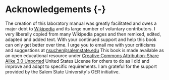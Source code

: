# Acknowledgements {-}

The creation of this laboratory manual was greatly facilitated and owes a major debt to [Wikipedia](https://www.wikipedia.org) and its large number of voluntary contributors. I very liberally copied from many Wikipedia pages and then remixed, edited, adapted and added text. With your continued support and help this book can only get better over time. I urge you to email me with your criticisms and suggestions at nsucher@salemstate.edu This book is made available as an open educational resource under [Creative Commons Attribution-Share Alike 3.0 Unported](https://creativecommons.org/licenses/by-sa/3.0/deed.en) United States License for others to do as I did and improve and adapt to specific requirements. I am grateful for the support provided by the Salem State University's OER initiative.
